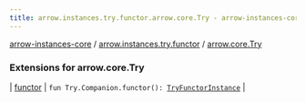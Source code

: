 ```yaml
---
title: arrow.instances.try.functor.arrow.core.Try - arrow-instances-core
---
```


[arrow-instances-core](../../index.html) / [arrow.instances.try.functor](../index.html) / [arrow.core.Try](./index.html)

### Extensions for arrow.core.Try

| [functor](functor.html) | `fun Try.Companion.functor(): `[`TryFunctorInstance`](../../arrow.instances/-try-functor-instance/index.html) |

